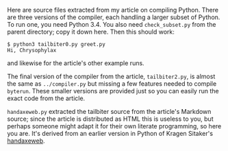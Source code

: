 Here are source files extracted from my article on compiling
Python. There are three versions of the compiler, each handling a
larger subset of Python. To run one, you need Python 3.4. You
also need `check_subset.py` from the parent directory; copy it down
here. Then this should work:

    $ python3 tailbiter0.py greet.py
    Hi, Chrysophylax

and likewise for the article's other example runs.

The final version of the compiler from the article, `tailbiter2.py`,
is almost the same as `../compiler.py` but missing a few features
needed to compile `byterun`. These smaller versions are provided just
so you can easily run the exact code from the article.

`handaxeweb.py` extracted the tailbiter source from the article's
Markdown source; since the article is distributed as HTML this is
useless to you, but perhaps someone might adapt it for their own
literate programming, so here you are. It's derived from an earlier
version in Python of Kragen Sitaker's
[handaxeweb](https://github.com/kragen/peg-bootstrap/blob/master/handaxeweb.md).
